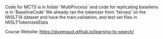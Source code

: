 Code for MCTS is in folder 'MultiProcess' and code for replicating baseliens is
in 'BaselineCode' 
We already ran the tokenizer from 'fairseq' on the IWSLT14 dataset and have the
train,validation, and test set files in IWSLTTokenizedData

Course Website: https://duvenaud.github.io/learning-to-search/

